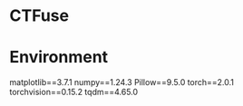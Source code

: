 # CTFuse
# Environment
matplotlib==3.7.1
numpy==1.24.3
Pillow==9.5.0
torch==2.0.1
torchvision==0.15.2
tqdm==4.65.0
